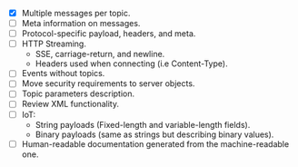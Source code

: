- [x] Multiple messages per topic.
- [ ] Meta information on messages.
- [ ] Protocol-specific payload, headers, and meta.
- [ ] HTTP Streaming.
  * SSE, carriage-return, and newline.
  * Headers used when connecting (i.e Content-Type).
- [ ] Events without topics.
- [ ] Move security requirements to server objects.
- [ ] Topic parameters description.
- [ ] Review XML functionality.
- [ ] IoT:
  * String payloads (Fixed-length and variable-length fields).
  * Binary payloads (same as strings but describing binary values).
- [ ] Human-readable documentation generated from the machine-readable one.
